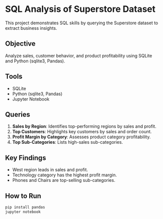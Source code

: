 # SQL Analysis of Superstore Dataset

This project demonstrates SQL skills by querying the Superstore dataset to extract business insights.

## Objective
Analyze sales, customer behavior, and product profitability using SQLite and Python (sqlite3, Pandas).

## Tools
- SQLite
- Python (sqlite3, Pandas)
- Jupyter Notebook

## Queries
1. **Sales by Region**: Identifies top-performing regions by sales and profit.
2. **Top Customers**: Highlights key customers by sales and order count.
3. **Profit Margin by Category**: Assesses product category profitability.
4. **Top Sub-Categories**: Lists high-sales sub-categories.

## Key Findings
- West region leads in sales and profit.
- Technology category has the highest profit margin.
- Phones and Chairs are top-selling sub-categories.

## How to Run
```bash
pip install pandas
jupyter notebook
